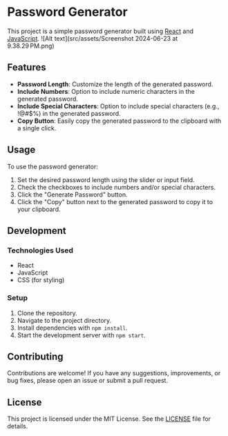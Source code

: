 # Password Generator

This project is a simple password generator built using [React](https://reactjs.org/) and [JavaScript](https://developer.mozilla.org/en-US/docs/Web/JavaScript).
![Alt text](src/assets/Screenshot 2024-06-23 at 9.38.29 PM.png)
## Features

- **Password Length**: Customize the length of the generated password.
- **Include Numbers**: Option to include numeric characters in the generated password.
- **Include Special Characters**: Option to include special characters (e.g., !@#$%) in the generated password.
- **Copy Button**: Easily copy the generated password to the clipboard with a single click.

## Usage

To use the password generator:

1. Set the desired password length using the slider or input field.
2. Check the checkboxes to include numbers and/or special characters.
3. Click the "Generate Password" button.
4. Click the "Copy" button next to the generated password to copy it to your clipboard.

## Development

### Technologies Used

- React
- JavaScript
- CSS (for styling)

### Setup

1. Clone the repository.
2. Navigate to the project directory.
3. Install dependencies with `npm install`.
4. Start the development server with `npm start`.

## Contributing

Contributions are welcome! If you have any suggestions, improvements, or bug fixes, please open an issue or submit a pull request.

## License

This project is licensed under the MIT License. See the [LICENSE](./LICENSE) file for details.
